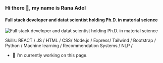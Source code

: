 ### Hi there 👋, my name is Rana Adel
#### Full stack developer and datat scientist holding Ph.D. in material science
![Full stack developer and datat scientist holding Ph.D. in material science](https://arturssmirnovs.github.io/github-profile-readme-generator/images/banner.png)


Skills: REACT / JS / HTML / CSS/ Node.js / Express/ Tailwind / Bootstrap / Python / Machine learning / Recommendation Systems / NLP / 

- 🔭 I’m currently working on this page. 




